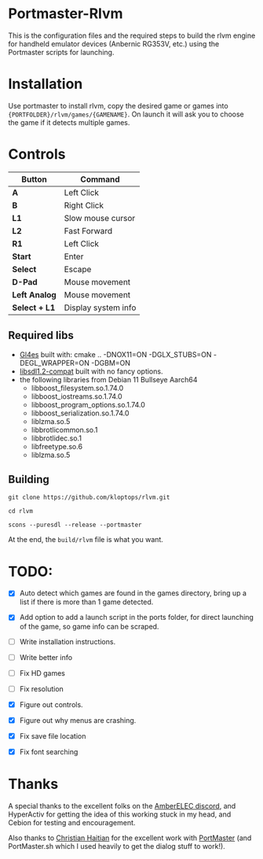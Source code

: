 # Portmaster-Rlvm


This is the configuration files and the required steps to build the rlvm engine for handheld emulator devices (Anbernic RG353V, etc.) using the Portmaster scripts for launching.


# Installation

Use portmaster to install rlvm, copy the desired game or games into `{PORTFOLDER}/rlvm/games/{GAMENAME}`. On launch it will ask you to choose the game if it detects multiple games.

# Controls

| Button            | Command                           |
|-------------------|-----------------------------------|
| **A**             | Left Click                        |
| **B**             | Right Click                       |
| **L1**            | Slow mouse cursor                 |
| **L2**            | Fast Forward                      |
| **R1**            | Left Click                        |
| **Start**         | Enter                             |
| **Select**        | Escape                            |
| **D-Pad**         | Mouse movement                    |
| **Left Analog**   | Mouse movement                    |
| **Select + L1**   | Display system info               |

## Required libs

- [Gl4es](https://github.com/ptitSeb/gl4es)
    built with: cmake .. -DNOX11=ON -DGLX_STUBS=ON -DEGL_WRAPPER=ON -DGBM=ON
- [libsdl1.2-compat](https://github.com/libsdl-org/sdl12-compat)
    built with no fancy options.
- the following libraries from Debian 11 Bullseye Aarch64
  - libboost_filesystem.so.1.74.0
  - libboost_iostreams.so.1.74.0
  - libboost_program_options.so.1.74.0
  - libboost_serialization.so.1.74.0
  - liblzma.so.5
  - libbrotlicommon.so.1
  - libbrotlidec.so.1
  - libfreetype.so.6
  - liblzma.so.5

## Building

    git clone https://github.com/kloptops/rlvm.git

    cd rlvm

    scons --puresdl --release --portmaster


At the end, the `build/rlvm` file is what you want.


# TODO:

- [x] Auto detect which games are found in the games directory, bring up a list if there is more than 1 game detected.
- [x] Add option to add a launch script in the ports folder, for direct launching of the game, so game info can be scraped.
- [ ] Write installation instructions.
- [ ] Write better info
- [ ] Fix HD games
- [ ] Fix resolution 
- [x] Figure out controls.
- [x] Figure out why menus are crashing.
- [x] Fix save file location
- [x] Fix font searching


# Thanks

A special thanks to the excellent folks on the [AmberELEC discord](https://discord.com/invite/R9Er7hkRMe), and HyperActiv for getting the idea of this working stuck in my head, and Cebion for testing and encouragement.

Also thanks to [Christian Haitian](https://github.com/christianhaitian) for the excellent work with [PortMaster](https://github.com/christianhaitian/PortMaster) (and PortMaster.sh which I used heavily to get the dialog stuff to work!).
